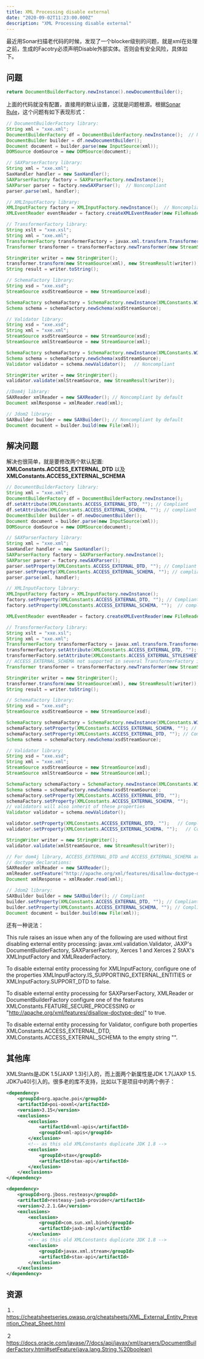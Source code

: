 ```yaml
---
title: XML Processing disable external
date: "2020-09-02T11:23:00.000Z"
description: "XML Processing disable external"
---
```

最近用Sonar扫描老代码的时候，发现了一个blocker级别的问题，就是xml在处理之前，生成的Facotry必须声明Disable外部实体。否则会有安全风险，具体如下。

## 问题

```java
return DocumentBuilderFactory.newInstance().newDocumentBuilder();
```

上面的代码就没有配置，直接用的默认设置，这就是问题根源。根据[Sonar Rule](https://rules.sonarsource.com/java/tag/owasp/RSPEC-2755)，这个问题有如下表现形式：

```java
// DocumentBuilderFactory library:
String xml = "xxe.xml";
DocumentBuilderFactory df = DocumentBuilderFactory.newInstance();  // Noncompliant
DocumentBuilder builder = df.newDocumentBuilder();
Document document = builder.parse(new InputSource(xml));
DOMSource domSource = new DOMSource(document);

// SAXParserFactory library:
String xml = "xxe.xml";
SaxHandler handler = new SaxHandler();
SAXParserFactory factory = SAXParserFactory.newInstance();
SAXParser parser = factory.newSAXParser();  // Noncompliant
parser.parse(xml, handler);

// XMLInputFactory library:
XMLInputFactory factory = XMLInputFactory.newInstance();  // Noncompliant
XMLEventReader eventReader = factory.createXMLEventReader(new FileReader("xxe.xml"));

// TransformerFactory library:
String xslt = "xxe.xsl";
String xml = "xxe.xml";
TransformerFactory transformerFactory = javax.xml.transform.TransformerFactory.newInstance();  // Noncompliant
Transformer transformer = transformerFactory.newTransformer(new StreamSource(xslt));

StringWriter writer = new StringWriter();
transformer.transform(new StreamSource(xml), new StreamResult(writer));
String result = writer.toString();

// SchemaFactory library:
String xsd = "xxe.xsd";
StreamSource xsdStreamSource = new StreamSource(xsd);

SchemaFactory schemaFactory = SchemaFactory.newInstance(XMLConstants.W3C_XML_SCHEMA_NS_URI);  // Noncompliant
Schema schema = schemaFactory.newSchema(xsdStreamSource);

// Validator library:
String xsd = "xxe.xsd";
String xml = "xxe.xml";
StreamSource xsdStreamSource = new StreamSource(xsd);
StreamSource xmlStreamSource = new StreamSource(xml);

SchemaFactory schemaFactory = SchemaFactory.newInstance(XMLConstants.W3C_XML_SCHEMA_NS_URI);
Schema schema = schemaFactory.newSchema(xsdStreamSource);
Validator validator = schema.newValidator();   // Noncompliant

StringWriter writer = new StringWriter();
validator.validate(xmlStreamSource, new StreamResult(writer));

//Dom4j library:
SAXReader xmlReader = new SAXReader(); // Noncompliant by default
Document xmlResponse = xmlReader.read(xml);

// Jdom2 library:
SAXBuilder builder = new SAXBuilder(); // Noncompliant by default
Document document = builder.build(new File(xml));
```

## 解决问题

解决也很简单，就是要修改两个默认配置: **XMLConstants.ACCESS_EXTERNAL_DTD** 以及 **XMLConstants.ACCESS_EXTERNAL_SCHEMA**


```java
// DocumentBuilderFactory library:
String xml = "xxe.xml";
DocumentBuilderFactory df = DocumentBuilderFactory.newInstance();
df.setAttribute(XMLConstants.ACCESS_EXTERNAL_DTD, ""); // Compliant
df.setAttribute(XMLConstants.ACCESS_EXTERNAL_SCHEMA, ""); // compliant
DocumentBuilder builder = df.newDocumentBuilder();
Document document = builder.parse(new InputSource(xml));
DOMSource domSource = new DOMSource(document);

// SAXParserFactory library:
String xml = "xxe.xml";
SaxHandler handler = new SaxHandler();
SAXParserFactory factory = SAXParserFactory.newInstance();
SAXParser parser = factory.newSAXParser();
parser.setProperty(XMLConstants.ACCESS_EXTERNAL_DTD, ""); // Compliant
parser.setProperty(XMLConstants.ACCESS_EXTERNAL_SCHEMA, ""); // compliant
parser.parse(xml, handler);

// XMLInputFactory library:
XMLInputFactory factory = XMLInputFactory.newInstance();
factory.setProperty(XMLConstants.ACCESS_EXTERNAL_DTD, ""); // Compliant
factory.setProperty(XMLConstants.ACCESS_EXTERNAL_SCHEMA, "");  // compliant

XMLEventReader eventReader = factory.createXMLEventReader(new FileReader("xxe.xml"));

// TransformerFactory library:
String xslt = "xxe.xsl";
String xml = "xxe.xml";
TransformerFactory transformerFactory = javax.xml.transform.TransformerFactory.newInstance();
transformerFactory.setAttribute(XMLConstants.ACCESS_EXTERNAL_DTD, ""); // Compliant
transformerFactory.setAttribute(XMLConstants.ACCESS_EXTERNAL_STYLESHEET, ""); // Compliant
// ACCESS_EXTERNAL_SCHEMA not supported in several TransformerFactory implementations
Transformer transformer = transformerFactory.newTransformer(new StreamSource(xslt));

StringWriter writer = new StringWriter();
transformer.transform(new StreamSource(xml), new StreamResult(writer));
String result = writer.toString();

// SchemaFactory library:
String xsd = "xxe.xsd";
StreamSource xsdStreamSource = new StreamSource(xsd);

SchemaFactory schemaFactory = SchemaFactory.newInstance(XMLConstants.W3C_XML_SCHEMA_NS_URI);
schemaFactory.setProperty(XMLConstants.ACCESS_EXTERNAL_SCHEMA, ""); // Compliant
schemaFactory.setProperty(XMLConstants.ACCESS_EXTERNAL_DTD, ""); // Compliant
Schema schema = schemaFactory.newSchema(xsdStreamSource);

// Validator library:
String xsd = "xxe.xsd";
String xml = "xxe.xml";
StreamSource xsdStreamSource = new StreamSource(xsd);
StreamSource xmlStreamSource = new StreamSource(xml);

SchemaFactory schemaFactory = SchemaFactory.newInstance(XMLConstants.W3C_XML_SCHEMA_NS_URI);
Schema schema = schemaFactory.newSchema(xsdStreamSource);
schemaFactory.setProperty(XMLConstants.ACCESS_EXTERNAL_DTD, "");
schemaFactory.setProperty(XMLConstants.ACCESS_EXTERNAL_SCHEMA, "");
// validators will also inherit of these properties
Validator validator = schema.newValidator();

validator.setProperty(XMLConstants.ACCESS_EXTERNAL_DTD, "");   // Compliant
validator.setProperty(XMLConstants.ACCESS_EXTERNAL_SCHEMA, "");   // Compliant

StringWriter writer = new StringWriter();
validator.validate(xmlStreamSource, new StreamResult(writer));

// For dom4j library, ACCESS_EXTERNAL_DTD and ACCESS_EXTERNAL_SCHEMA are not supported, thus a very strict fix is to disable
// doctype declarations:
SAXReader xmlReader = new SAXReader();
xmlReader.setFeature("http://apache.org/xml/features/disallow-doctype-decl", true); // Compliant
Document xmlResponse = xmlReader.read(xml);

// Jdom2 library:
SAXBuilder builder = new SAXBuilder(); // Compliant
builder.setProperty(XMLConstants.ACCESS_EXTERNAL_DTD, ""); // Compliant
builder.setProperty(XMLConstants.ACCESS_EXTERNAL_SCHEMA, ""); // Compliant
Document document = builder.build(new File(xml));
```

还有一种说法：

This rule raises an issue when any of the following are used without first disabling external entity processing: javax.xml.validation.Validator, JAXP's DocumentBuilderFactory, SAXParserFactory, Xerces 1 and Xerces 2 StAX's XMLInputFactory and XMLReaderFactory.

To disable external entity processing for XMLInputFactory, configure one of the properties XMLInputFactory.IS_SUPPORTING_EXTERNAL_ENTITIES or XMLInputFactory.SUPPORT_DTD to false.

To disable external entity processing for SAXParserFactory, XMLReader or DocumentBuilderFactory configure one of the features XMLConstants.FEATURE_SECURE_PROCESSING or "http://apache.org/xml/features/disallow-doctype-decl" to true.

To disable external entity processing for Validator, configure both properties XMLConstants.ACCESS_EXTERNAL_DTD, XMLConstants.ACCESS_EXTERNAL_SCHEMA to the empty string "".

## 其他库

XMLStants是JDK 1.5(JAXP 1.3)引入的，而上面两个新属性是JDK 1.7(JAXP 1.5. JDK7u40)引入的。很多老的库不支持，比如以下是项目中的两个例子：

```xml
<dependency>
    <groupId>org.apache.poi</groupId>
    <artifactId>poi-ooxml</artifactId>
    <version>3.15</version>
    <exclusions>
        <exclusion>
            <artifactId>xml-apis</artifactId>
            <groupId>xml-apis</groupId>
        </exclusion>
        <!-- as this old XMLConstants duplicate JDK 1.8 -->
        <exclusion>
            <groupId>stax</groupId>
            <artifactId>stax-api</artifactId>
        </exclusion>                 
    </exclusions>
</dependency>
```

```xml
<dependency>
    <groupId>org.jboss.resteasy</groupId>
    <artifactId>resteasy-jaxb-provider</artifactId>
    <version>2.2.1.GA</version>
    <exclusions>
        <exclusion>
            <groupId>com.sun.xml.bind</groupId>
            <artifactId>jaxb-impl</artifactId>
        </exclusion>
        <!-- as this old XMLConstants duplicate JDK 1.8 -->
        <exclusion>
            <groupId>javax.xml.stream</groupId>
            <artifactId>stax-api</artifactId>
        </exclusion>        		
    </exclusions>
</dependency>
```

## 资源

１．　https://cheatsheetseries.owasp.org/cheatsheets/XML_External_Entity_Prevention_Cheat_Sheet.html

２　　https://docs.oracle.com/javase/7/docs/api/javax/xml/parsers/DocumentBuilderFactory.html#setFeature(java.lang.String,%20boolean)
